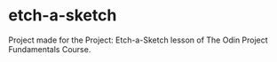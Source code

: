 # etch-a-sketch

Project made for the Project: Etch-a-Sketch lesson of The Odin Project Fundamentals Course.